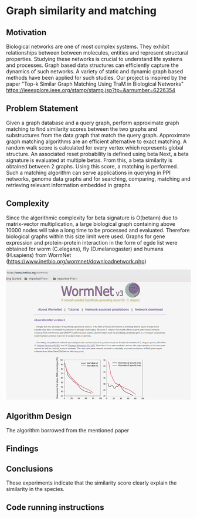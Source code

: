 # Graph similarity and matching

## Motivation
Biological networks are one of most complex systems. They exhibit relationships between between molecules, entities and represent structural properties. Studying these networks is crucial to understand life systems and processes. Graph based data structures can efficiently capture the dynamics of such networks. A variety of static and dynamic graph based methods have been applied for such studies. Our project is inspired by the paper "Top-k Similar Graph Matching Using TraM in Biological Networks" https://ieeexplore.ieee.org/stamp/stamp.jsp?tp=&arnumber=6226354

## Problem Statement
Given a graph database and a query graph, perform approximate graph matching to find similarity scores between the two graphs and substructures from the data graph that match the query graph. Approximate graph matching algorithms are an efficient alternative to exact matching. A random walk score is calculated for every vertex which represents global structure. An associated reset probability is defined using beta Next, a beta signature is evaluated at multiple betas. From this, a beta similarity is obtained between 2 graphs. Using this score, a matching is performed. Such a matching algorithm can serve applications in querying in PPI networks, genome data graphs and for searching, comparing, matching and retrieving relevant information embedded in graphs

## Complexity
Since the algorithmic complexity for beta signature is O(beta*n*n) due to matrix-vector multiplication, a large biological graph containing above 10000 nodes will take a long time to be processed and evaluated. Therefore biological graphs within this size limit were used. Graphs for gene expression and protein-protein interaction in the form of egde list were obtained for worm (C.elegans), fly (D.melanogaster) and humans (H.sapiens) from WormNet (https://www.inetbio.org/wormnet/downloadnetwork.php)

![Data Source](/datasrc.png)

## Algorithm Design
The algorithm borrowed from the mentioned paper 

## Findings

## Conclusions
These experiments indicate that the similarity score clearly explain the similarity in the species. 

## Code running instructions



